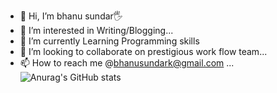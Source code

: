 - 👋 Hi, I’m bhanu sundar🖐
- 👀 I’m interested in Writing/Blogging...
- 🌱 I’m currently Learning Programming skills
- 💞️ I’m looking to collaborate on prestigious work flow team...
- 📫 How to reach me @bhanusundark@gmail.com ...
![Anurag's GitHub stats](https://github-readme-stats.vercel.app/api?username=Sundar321&show_icons=true&theme=radical)

<!---
Sundar321/Sundar321 is a ✨ special ✨ repository because its `README.md` (this file) appears on your GitHub profile.
You can click the Preview link to take a look at your changes.
--->
